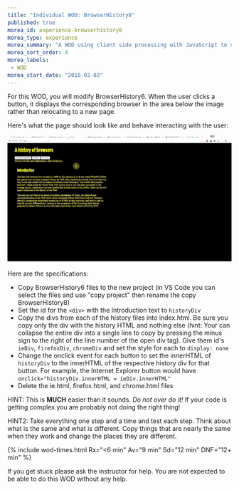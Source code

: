 ```yaml
---
title: "Individual WOD: BrowserHistory8"
published: true
morea_id: experience-browserhistory8
morea_type: experience
morea_summary: "A WOD using client side processing with JavaScript to show off the magic of DHTML."
morea_sort_order: 4
morea_labels:
 - WOD
morea_start_date: "2018-02-02"
---
```



For this WOD, you will modify BrowserHistory6.
When the user clicks a button, it displays the corresponding browser in the area below the image rather than relocating to a new page. 

Here's what the page should look like and behave interacting with the user:

![browserhistory8](BrowserHistory8.gif)

Here are the specifications:

- Copy BrowserHistory6 files to the new project (in VS Code you can select the files and use "copy project" then rename the copy BrowserHistory8)
- Set the id for the `<div>` with the Introduction text to `historyDiv`
- Copy the divs from each of the history files into index.html. Be sure you copy only the div with the history HTML and nothing else (hint: Your can collapse the entire div into a single line to copy by pressing the minus sign to the right of the line number of the open div tag).  Give them id's `ieDiv`, `firefoxDiv`, `chromeDiv` and set the style for each to `display: none` 
- Change the onclick event for each button to set the innerHTML of `historyDiv` to the innerHTML of the respective history div for that button. For example, the Internet Explorer button would have `onclick="historyDiv.innerHTML = ieDiv.innerHTML"`
- Delete the ie.html, firefox.html, and chrome.html files


HINT: This is **MUCH** easier than it sounds. *Do not over do it!* If your code is getting complex you are probably not doing the right thing!

HINT2: Take everything one step and a time and test each step. Think about what is the same and what is different. Copy things that are nearly the same when they work and change the places they are different.

{% include wod-times.html Rx="<6 min" Av="9 min" Sd="12 min" DNF="12+ min" %}

If you get stuck please ask the instructor for help. You are not expected to be able to do this WOD without any help.